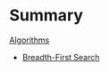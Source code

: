 # Summary

[Algorithms](./breadth-first-search.md)
- [Breadth-First Search](./breadth-first-search.md)
